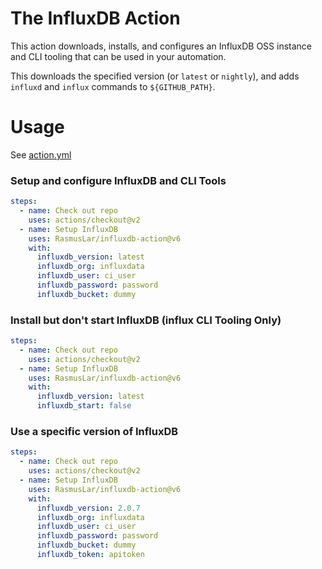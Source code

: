 # The InfluxDB Action

This action downloads, installs, and configures an InfluxDB OSS instance and CLI tooling that can be used in your automation.

This downloads the specified version (or `latest` or `nightly`), and adds `influxd` and `influx` commands to `${GITHUB_PATH}`.

# Usage

See [action.yml](action.yml)

### Setup and configure InfluxDB and CLI Tools
```yaml
steps:
  - name: Check out repo
    uses: actions/checkout@v2
  - name: Setup InfluxDB
    uses: RasmusLar/influxdb-action@v6
    with:
      influxdb_version: latest
      influxdb_org: influxdata
      influxdb_user: ci_user
      influxdb_password: password
      influxdb_bucket: dummy
```

### Install but don't start InfluxDB (influx CLI Tooling Only)
```yaml
steps:
  - name: Check out repo
    uses: actions/checkout@v2
  - name: Setup InfluxDB
    uses: RasmusLar/influxdb-action@v6
    with:
      influxdb_version: latest
      influxdb_start: false
```

### Use a specific version of InfluxDB
```yaml
steps:
  - name: Check out repo
    uses: actions/checkout@v2
  - name: Setup InfluxDB
    uses: RasmusLar/influxdb-action@v6
    with:
      influxdb_version: 2.0.7
      influxdb_org: influxdata
      influxdb_user: ci_user
      influxdb_password: password
      influxdb_bucket: dummy
      influxdb_token: apitoken
```

